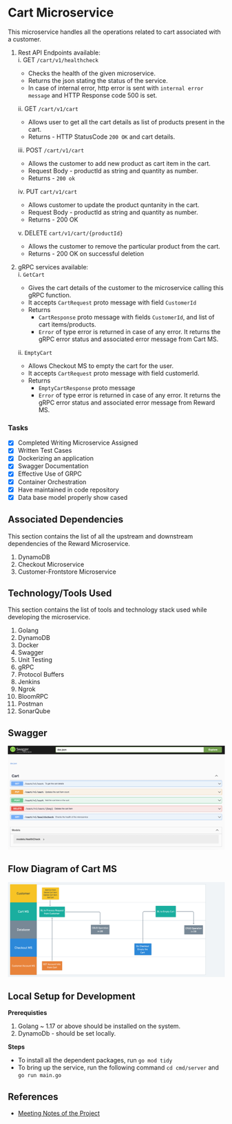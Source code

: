 # Cart Microservice

This microservice handles all the operations related to cart associated with a customer.

1. Rest API Endpoints available: <br>
   i. GET `/cart/v1/healthcheck`

   - Checks the health of the given microservice.
   - Returns the json stating the status of the service.
   - In case of internal error, http error is sent with `internal error message` and HTTP Response code 500 is set. <br>

   ii. GET `/cart/v1/cart`

   - Allows user to get all the cart details as list of products present in the cart.
   - Returns - HTTP StatusCode `200 OK` and cart details.<br>

   iii. POST `/cart/v1/cart`

   - Allows the customer to add new product as cart item in the cart.
   - Request Body - productId as string and quantity as number.
   - Returns - `200 ok`

   iv. PUT `cart/v1/cart`

   - Allows customer to update the product quntanity in the cart.
   - Request Body - productId as string and quantity as number.
   - Returns - 200 OK <br>

   v. DELETE `cart/v1/cart/{productId}`

   - Allows the customer to remove the particular product from the cart.
   - Returns - 200 OK on successful deletion

2. gRPC services available: <br>
   i. `GetCart`

   - Gives the cart details of the customer to the microservice calling this gRPC function.
   - It accepts `CartRequest` proto message with field `CustomerId`
   - Returns
     - `CartResponse` proto message with fields `CustomerId`, and list of cart items/products.
     - `Error` of type error is returned in case of any error. It returns the gRPC error status and associated error message from Cart MS.<br>

   ii. `EmptyCart`

   - Allows Checkout MS to empty the cart for the user.
   - It accepts `CartRequest` proto message with field customerId.
   - Returns
     - `EmptyCartResponse` proto message
     - `Error` of type error is returned in case of any error. It returns the gRPC error status and associated error message from Reward MS.<br>

### Tasks

- [x] Completed Writing Microservice Assigned
- [x] Written Test Cases
- [x] Dockerizing an application
- [x] Swagger Documentation
- [x] Effective Use of GRPC
- [x] Container Orchestration
- [x] Have maintained in code repository
- [x] Data base model properly show cased

## Associated Dependencies

This section contains the list of all the upstream and downstream dependencies of the Reward Microservice.

1. DynamoDB
2. Checkout Microservice
3. Customer-Frontstore Microservice

## Technology/Tools Used

This section contains the list of tools and technology stack used while developing the microservice.

1. Golang
2. DynamoDB
3. Docker
4. Swagger
5. Unit Testing
6. gRPC
7. Protocol Buffers
8. Jenkins
9. Ngrok
10. BloomRPC
11. Postman
12. SonarQube

## Swagger

![Cart Service Swagger](./static/images/swagger.png)

## Flow Diagram of Cart MS

![Cart Service Diagram](./static/images/CartMS.png)

## Local Setup for Development

**Prerequisties** <br>

1. Golang ~ 1.17 or above should be installed on the system.
2. DynamoDb - should be set locally. <br>

**Steps**

- To install all the dependent packages, run `go mod tidy`
- To bring up the service, run the following command `cd cmd/server`
  and `go run main.go`

## References

- [Meeting Notes of the Project](https://docs.google.com/document/d/1VR5kihnHYApgUbRzAXx9rW-7rzDE1Mtgy3_hjCs-70g/edit?usp=sharing)
